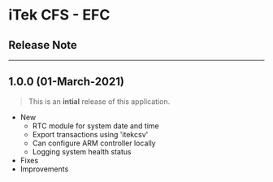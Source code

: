 # **iTek CFS - EFC**

## **Release Note**
---

## 1.0.0 (01-March-2021)
> This is an **intial** release of this application.

- New
    - RTC module for system date and time
    - Export transactions using 'itekcsv'
    - Can configure ARM controller locally
    - Logging system health status
- Fixes
- Improvements
